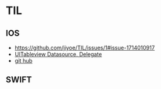 # TIL

## IOS

* https://github.com/jiyoe/TIL/issues/1#issue-1714010917
* [UITableview Datasource, Delegate]([https://github.com/jiyoe/practice#uitableview-datasource-delegate(https://github.com/jiyoe/TIL/issues/1#issue-1714010917))
* [git hub](https://github.com/jiyoe/hi/blob/main/README.md#git-hub)

## SWIFT

